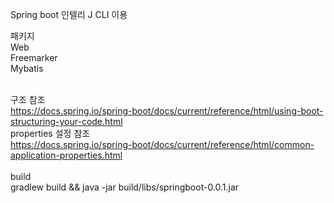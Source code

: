Spring boot
인텔리 J CLI 이용

패키지<br>
Web<br>
Freemarker<br>
Mybatis<br>

<br>구조 참조</br>
https://docs.spring.io/spring-boot/docs/current/reference/html/using-boot-structuring-your-code.html
<br>properties 설정 참조</br>
https://docs.spring.io/spring-boot/docs/current/reference/html/common-application-properties.html
<br><br>build<br>
gradlew build && java -jar build/libs/springboot-0.0.1.jar